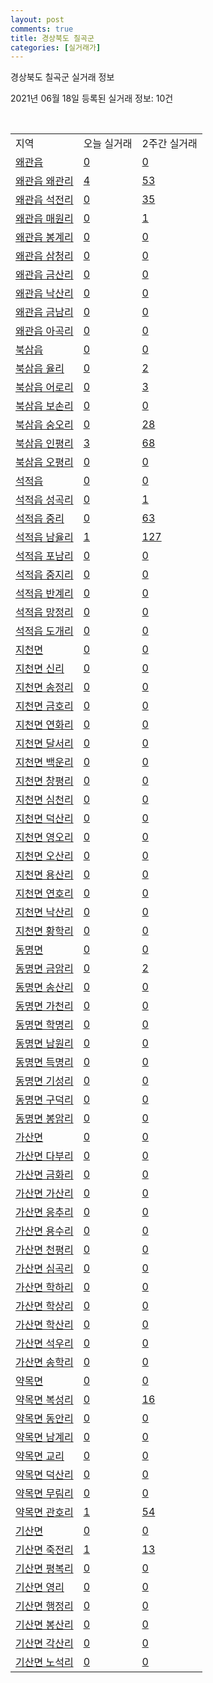 ```yaml
---
layout: post
comments: true
title: 경상북도 칠곡군
categories: [실거래가]
---
```


경상북도 칠곡군 실거래 정보

2021년 06월 18일 등록된 실거래 정보: 10건

<script type="text/javascript">
  google.charts.load('current', {'packages':['corechart']});
  google.charts.setOnLoadCallback(drawChart);

  function drawChart() {
    var data = google.visualization.arrayToDataTable([['거래일', '매매', '전월세', '전매'], ['2021-02', 2, 3, 0], ['2021-03', 7, 7, 1], ['2021-04', 120, 40, 0], ['2021-05', 176, 38, 0], ['2021-06', 59, 13, 0]]);

    var options = {
      title: '최근 유형별 거래량 추이',
      legend: { position: 'bottom' }
    };

    var chart = new google.visualization.LineChart(document.getElementById('columnchart_material'));
    chart.draw(data, (options));
  }
</script>

<div id="columnchart_material" style="width: 450px; margin-left: -35px"></div>
<br>
<table class="sortable">
  <tr>
    <td>지역</td>
    <td>오늘 실거래</td>
    <td>2주간 실거래</td>
  </tr>

  
  <tr class="item">
    <td><a href="4785025000.html">왜관읍</a></td>
    <td><a href="4785025000.html">0</a></td>
    <td><a href="4785025000.html">0</a></td>
  </tr>
    

  <tr class="item">
    <td><a href="4785025021.html">왜관읍 왜관리</a></td>
    <td><a href="4785025021.html">4</a></td>
    <td><a href="4785025021.html">53</a></td>
  </tr>
    

  <tr class="item">
    <td><a href="4785025022.html">왜관읍 석전리</a></td>
    <td><a href="4785025022.html">0</a></td>
    <td><a href="4785025022.html">35</a></td>
  </tr>
    

  <tr class="item">
    <td><a href="4785025023.html">왜관읍 매원리</a></td>
    <td><a href="4785025023.html">0</a></td>
    <td><a href="4785025023.html">1</a></td>
  </tr>
    

  <tr class="item">
    <td><a href="4785025024.html">왜관읍 봉계리</a></td>
    <td><a href="4785025024.html">0</a></td>
    <td><a href="4785025024.html">0</a></td>
  </tr>
    

  <tr class="item">
    <td><a href="4785025025.html">왜관읍 삼청리</a></td>
    <td><a href="4785025025.html">0</a></td>
    <td><a href="4785025025.html">0</a></td>
  </tr>
    

  <tr class="item">
    <td><a href="4785025026.html">왜관읍 금산리</a></td>
    <td><a href="4785025026.html">0</a></td>
    <td><a href="4785025026.html">0</a></td>
  </tr>
    

  <tr class="item">
    <td><a href="4785025027.html">왜관읍 낙산리</a></td>
    <td><a href="4785025027.html">0</a></td>
    <td><a href="4785025027.html">0</a></td>
  </tr>
    

  <tr class="item">
    <td><a href="4785025028.html">왜관읍 금남리</a></td>
    <td><a href="4785025028.html">0</a></td>
    <td><a href="4785025028.html">0</a></td>
  </tr>
    

  <tr class="item">
    <td><a href="4785025029.html">왜관읍 아곡리</a></td>
    <td><a href="4785025029.html">0</a></td>
    <td><a href="4785025029.html">0</a></td>
  </tr>
    

  <tr class="item">
    <td><a href="4785025300.html">북삼읍</a></td>
    <td><a href="4785025300.html">0</a></td>
    <td><a href="4785025300.html">0</a></td>
  </tr>
    

  <tr class="item">
    <td><a href="4785025321.html">북삼읍 율리</a></td>
    <td><a href="4785025321.html">0</a></td>
    <td><a href="4785025321.html">2</a></td>
  </tr>
    

  <tr class="item">
    <td><a href="4785025322.html">북삼읍 어로리</a></td>
    <td><a href="4785025322.html">0</a></td>
    <td><a href="4785025322.html">3</a></td>
  </tr>
    

  <tr class="item">
    <td><a href="4785025323.html">북삼읍 보손리</a></td>
    <td><a href="4785025323.html">0</a></td>
    <td><a href="4785025323.html">0</a></td>
  </tr>
    

  <tr class="item">
    <td><a href="4785025324.html">북삼읍 숭오리</a></td>
    <td><a href="4785025324.html">0</a></td>
    <td><a href="4785025324.html">28</a></td>
  </tr>
    

  <tr class="item">
    <td><a href="4785025325.html">북삼읍 인평리</a></td>
    <td><a href="4785025325.html">3</a></td>
    <td><a href="4785025325.html">68</a></td>
  </tr>
    

  <tr class="item">
    <td><a href="4785025326.html">북삼읍 오평리</a></td>
    <td><a href="4785025326.html">0</a></td>
    <td><a href="4785025326.html">0</a></td>
  </tr>
    

  <tr class="item">
    <td><a href="4785025600.html">석적읍</a></td>
    <td><a href="4785025600.html">0</a></td>
    <td><a href="4785025600.html">0</a></td>
  </tr>
    

  <tr class="item">
    <td><a href="4785025621.html">석적읍 성곡리</a></td>
    <td><a href="4785025621.html">0</a></td>
    <td><a href="4785025621.html">1</a></td>
  </tr>
    

  <tr class="item">
    <td><a href="4785025622.html">석적읍 중리</a></td>
    <td><a href="4785025622.html">0</a></td>
    <td><a href="4785025622.html">63</a></td>
  </tr>
    

  <tr class="item">
    <td><a href="4785025623.html">석적읍 남율리</a></td>
    <td><a href="4785025623.html">1</a></td>
    <td><a href="4785025623.html">127</a></td>
  </tr>
    

  <tr class="item">
    <td><a href="4785025624.html">석적읍 포남리</a></td>
    <td><a href="4785025624.html">0</a></td>
    <td><a href="4785025624.html">0</a></td>
  </tr>
    

  <tr class="item">
    <td><a href="4785025625.html">석적읍 중지리</a></td>
    <td><a href="4785025625.html">0</a></td>
    <td><a href="4785025625.html">0</a></td>
  </tr>
    

  <tr class="item">
    <td><a href="4785025626.html">석적읍 반계리</a></td>
    <td><a href="4785025626.html">0</a></td>
    <td><a href="4785025626.html">0</a></td>
  </tr>
    

  <tr class="item">
    <td><a href="4785025627.html">석적읍 망정리</a></td>
    <td><a href="4785025627.html">0</a></td>
    <td><a href="4785025627.html">0</a></td>
  </tr>
    

  <tr class="item">
    <td><a href="4785025628.html">석적읍 도개리</a></td>
    <td><a href="4785025628.html">0</a></td>
    <td><a href="4785025628.html">0</a></td>
  </tr>
    

  <tr class="item">
    <td><a href="4785031000.html">지천면</a></td>
    <td><a href="4785031000.html">0</a></td>
    <td><a href="4785031000.html">0</a></td>
  </tr>
    

  <tr class="item">
    <td><a href="4785031036.html">지천면 신리</a></td>
    <td><a href="4785031036.html">0</a></td>
    <td><a href="4785031036.html">0</a></td>
  </tr>
    

  <tr class="item">
    <td><a href="4785031037.html">지천면 송정리</a></td>
    <td><a href="4785031037.html">0</a></td>
    <td><a href="4785031037.html">0</a></td>
  </tr>
    

  <tr class="item">
    <td><a href="4785031038.html">지천면 금호리</a></td>
    <td><a href="4785031038.html">0</a></td>
    <td><a href="4785031038.html">0</a></td>
  </tr>
    

  <tr class="item">
    <td><a href="4785031039.html">지천면 연화리</a></td>
    <td><a href="4785031039.html">0</a></td>
    <td><a href="4785031039.html">0</a></td>
  </tr>
    

  <tr class="item">
    <td><a href="4785031040.html">지천면 달서리</a></td>
    <td><a href="4785031040.html">0</a></td>
    <td><a href="4785031040.html">0</a></td>
  </tr>
    

  <tr class="item">
    <td><a href="4785031041.html">지천면 백운리</a></td>
    <td><a href="4785031041.html">0</a></td>
    <td><a href="4785031041.html">0</a></td>
  </tr>
    

  <tr class="item">
    <td><a href="4785031042.html">지천면 창평리</a></td>
    <td><a href="4785031042.html">0</a></td>
    <td><a href="4785031042.html">0</a></td>
  </tr>
    

  <tr class="item">
    <td><a href="4785031043.html">지천면 심천리</a></td>
    <td><a href="4785031043.html">0</a></td>
    <td><a href="4785031043.html">0</a></td>
  </tr>
    

  <tr class="item">
    <td><a href="4785031044.html">지천면 덕산리</a></td>
    <td><a href="4785031044.html">0</a></td>
    <td><a href="4785031044.html">0</a></td>
  </tr>
    

  <tr class="item">
    <td><a href="4785031045.html">지천면 영오리</a></td>
    <td><a href="4785031045.html">0</a></td>
    <td><a href="4785031045.html">0</a></td>
  </tr>
    

  <tr class="item">
    <td><a href="4785031046.html">지천면 오산리</a></td>
    <td><a href="4785031046.html">0</a></td>
    <td><a href="4785031046.html">0</a></td>
  </tr>
    

  <tr class="item">
    <td><a href="4785031047.html">지천면 용산리</a></td>
    <td><a href="4785031047.html">0</a></td>
    <td><a href="4785031047.html">0</a></td>
  </tr>
    

  <tr class="item">
    <td><a href="4785031048.html">지천면 연호리</a></td>
    <td><a href="4785031048.html">0</a></td>
    <td><a href="4785031048.html">0</a></td>
  </tr>
    

  <tr class="item">
    <td><a href="4785031049.html">지천면 낙산리</a></td>
    <td><a href="4785031049.html">0</a></td>
    <td><a href="4785031049.html">0</a></td>
  </tr>
    

  <tr class="item">
    <td><a href="4785031050.html">지천면 황학리</a></td>
    <td><a href="4785031050.html">0</a></td>
    <td><a href="4785031050.html">0</a></td>
  </tr>
    

  <tr class="item">
    <td><a href="4785032000.html">동명면</a></td>
    <td><a href="4785032000.html">0</a></td>
    <td><a href="4785032000.html">0</a></td>
  </tr>
    

  <tr class="item">
    <td><a href="4785032030.html">동명면 금암리</a></td>
    <td><a href="4785032030.html">0</a></td>
    <td><a href="4785032030.html">2</a></td>
  </tr>
    

  <tr class="item">
    <td><a href="4785032031.html">동명면 송산리</a></td>
    <td><a href="4785032031.html">0</a></td>
    <td><a href="4785032031.html">0</a></td>
  </tr>
    

  <tr class="item">
    <td><a href="4785032032.html">동명면 가천리</a></td>
    <td><a href="4785032032.html">0</a></td>
    <td><a href="4785032032.html">0</a></td>
  </tr>
    

  <tr class="item">
    <td><a href="4785032033.html">동명면 학명리</a></td>
    <td><a href="4785032033.html">0</a></td>
    <td><a href="4785032033.html">0</a></td>
  </tr>
    

  <tr class="item">
    <td><a href="4785032034.html">동명면 남원리</a></td>
    <td><a href="4785032034.html">0</a></td>
    <td><a href="4785032034.html">0</a></td>
  </tr>
    

  <tr class="item">
    <td><a href="4785032035.html">동명면 득명리</a></td>
    <td><a href="4785032035.html">0</a></td>
    <td><a href="4785032035.html">0</a></td>
  </tr>
    

  <tr class="item">
    <td><a href="4785032036.html">동명면 기성리</a></td>
    <td><a href="4785032036.html">0</a></td>
    <td><a href="4785032036.html">0</a></td>
  </tr>
    

  <tr class="item">
    <td><a href="4785032037.html">동명면 구덕리</a></td>
    <td><a href="4785032037.html">0</a></td>
    <td><a href="4785032037.html">0</a></td>
  </tr>
    

  <tr class="item">
    <td><a href="4785032038.html">동명면 봉암리</a></td>
    <td><a href="4785032038.html">0</a></td>
    <td><a href="4785032038.html">0</a></td>
  </tr>
    

  <tr class="item">
    <td><a href="4785033000.html">가산면</a></td>
    <td><a href="4785033000.html">0</a></td>
    <td><a href="4785033000.html">0</a></td>
  </tr>
    

  <tr class="item">
    <td><a href="4785033034.html">가산면 다부리</a></td>
    <td><a href="4785033034.html">0</a></td>
    <td><a href="4785033034.html">0</a></td>
  </tr>
    

  <tr class="item">
    <td><a href="4785033035.html">가산면 금화리</a></td>
    <td><a href="4785033035.html">0</a></td>
    <td><a href="4785033035.html">0</a></td>
  </tr>
    

  <tr class="item">
    <td><a href="4785033036.html">가산면 가산리</a></td>
    <td><a href="4785033036.html">0</a></td>
    <td><a href="4785033036.html">0</a></td>
  </tr>
    

  <tr class="item">
    <td><a href="4785033037.html">가산면 응추리</a></td>
    <td><a href="4785033037.html">0</a></td>
    <td><a href="4785033037.html">0</a></td>
  </tr>
    

  <tr class="item">
    <td><a href="4785033038.html">가산면 용수리</a></td>
    <td><a href="4785033038.html">0</a></td>
    <td><a href="4785033038.html">0</a></td>
  </tr>
    

  <tr class="item">
    <td><a href="4785033039.html">가산면 천평리</a></td>
    <td><a href="4785033039.html">0</a></td>
    <td><a href="4785033039.html">0</a></td>
  </tr>
    

  <tr class="item">
    <td><a href="4785033041.html">가산면 심곡리</a></td>
    <td><a href="4785033041.html">0</a></td>
    <td><a href="4785033041.html">0</a></td>
  </tr>
    

  <tr class="item">
    <td><a href="4785033043.html">가산면 학하리</a></td>
    <td><a href="4785033043.html">0</a></td>
    <td><a href="4785033043.html">0</a></td>
  </tr>
    

  <tr class="item">
    <td><a href="4785033044.html">가산면 학상리</a></td>
    <td><a href="4785033044.html">0</a></td>
    <td><a href="4785033044.html">0</a></td>
  </tr>
    

  <tr class="item">
    <td><a href="4785033045.html">가산면 학산리</a></td>
    <td><a href="4785033045.html">0</a></td>
    <td><a href="4785033045.html">0</a></td>
  </tr>
    

  <tr class="item">
    <td><a href="4785033046.html">가산면 석우리</a></td>
    <td><a href="4785033046.html">0</a></td>
    <td><a href="4785033046.html">0</a></td>
  </tr>
    

  <tr class="item">
    <td><a href="4785033047.html">가산면 송학리</a></td>
    <td><a href="4785033047.html">0</a></td>
    <td><a href="4785033047.html">0</a></td>
  </tr>
    

  <tr class="item">
    <td><a href="4785036000.html">약목면</a></td>
    <td><a href="4785036000.html">0</a></td>
    <td><a href="4785036000.html">0</a></td>
  </tr>
    

  <tr class="item">
    <td><a href="4785036028.html">약목면 복성리</a></td>
    <td><a href="4785036028.html">0</a></td>
    <td><a href="4785036028.html">16</a></td>
  </tr>
    

  <tr class="item">
    <td><a href="4785036029.html">약목면 동안리</a></td>
    <td><a href="4785036029.html">0</a></td>
    <td><a href="4785036029.html">0</a></td>
  </tr>
    

  <tr class="item">
    <td><a href="4785036030.html">약목면 남계리</a></td>
    <td><a href="4785036030.html">0</a></td>
    <td><a href="4785036030.html">0</a></td>
  </tr>
    

  <tr class="item">
    <td><a href="4785036031.html">약목면 교리</a></td>
    <td><a href="4785036031.html">0</a></td>
    <td><a href="4785036031.html">0</a></td>
  </tr>
    

  <tr class="item">
    <td><a href="4785036032.html">약목면 덕산리</a></td>
    <td><a href="4785036032.html">0</a></td>
    <td><a href="4785036032.html">0</a></td>
  </tr>
    

  <tr class="item">
    <td><a href="4785036033.html">약목면 무림리</a></td>
    <td><a href="4785036033.html">0</a></td>
    <td><a href="4785036033.html">0</a></td>
  </tr>
    

  <tr class="item">
    <td><a href="4785036034.html">약목면 관호리</a></td>
    <td><a href="4785036034.html">1</a></td>
    <td><a href="4785036034.html">54</a></td>
  </tr>
    

  <tr class="item">
    <td><a href="4785037000.html">기산면</a></td>
    <td><a href="4785037000.html">0</a></td>
    <td><a href="4785037000.html">0</a></td>
  </tr>
    

  <tr class="item">
    <td><a href="4785037028.html">기산면 죽전리</a></td>
    <td><a href="4785037028.html">1</a></td>
    <td><a href="4785037028.html">13</a></td>
  </tr>
    

  <tr class="item">
    <td><a href="4785037029.html">기산면 평복리</a></td>
    <td><a href="4785037029.html">0</a></td>
    <td><a href="4785037029.html">0</a></td>
  </tr>
    

  <tr class="item">
    <td><a href="4785037030.html">기산면 영리</a></td>
    <td><a href="4785037030.html">0</a></td>
    <td><a href="4785037030.html">0</a></td>
  </tr>
    

  <tr class="item">
    <td><a href="4785037031.html">기산면 행정리</a></td>
    <td><a href="4785037031.html">0</a></td>
    <td><a href="4785037031.html">0</a></td>
  </tr>
    

  <tr class="item">
    <td><a href="4785037032.html">기산면 봉산리</a></td>
    <td><a href="4785037032.html">0</a></td>
    <td><a href="4785037032.html">0</a></td>
  </tr>
    

  <tr class="item">
    <td><a href="4785037033.html">기산면 각산리</a></td>
    <td><a href="4785037033.html">0</a></td>
    <td><a href="4785037033.html">0</a></td>
  </tr>
    

  <tr class="item">
    <td><a href="4785037034.html">기산면 노석리</a></td>
    <td><a href="4785037034.html">0</a></td>
    <td><a href="4785037034.html">0</a></td>
  </tr>
    


</table>


    